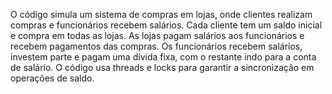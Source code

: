 
O código simula um sistema de compras em lojas, onde clientes realizam compras e funcionários recebem salários. Cada cliente tem um saldo inicial e compra em todas as lojas. As lojas pagam salários aos funcionários e recebem pagamentos das compras. Os funcionários recebem salários, investem parte e pagam uma dívida fixa, com o restante indo para a conta de salário. O código usa threads e locks para garantir a sincronização em operações de saldo.
